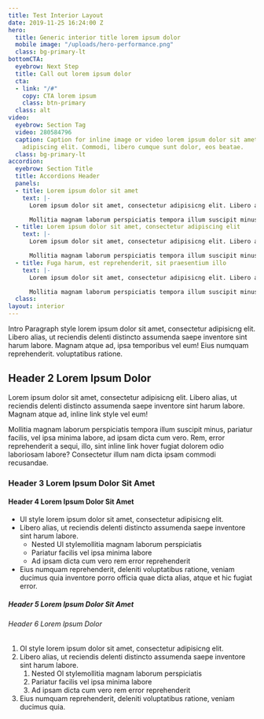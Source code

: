 ```yaml
---
title: Test Interior Layout
date: 2019-11-25 16:24:00 Z
hero:
  title: Generic interior title lorem ipsum dolor
  mobile image: "/uploads/hero-performance.png"
  class: bg-primary-lt
bottomCTA:
  eyebrow: Next Step
  title: Call out lorem ipsum dolor
  cta:
  - link: "/#"
    copy: CTA lorem ipsum
    class: btn-primary
  class: alt
video:
  eyebrow: Section Tag
  video: 280584796
  caption: Caption for inline image or video lorem ipsum dolor sit amet, consectetur
    adipiscing elit. Commodi, libero cumque sunt dolor, eos beatae.
  class: bg-primary-lt
accordion:
  eyebrow: Section Title
  title: Accordions Header
  panels:
  - title: Lorem ipsum dolor sit amet
    text: |-
      Lorem ipsum dolor sit amet, consectetur adipisicng elit. Libero alias, ut reciendis delenti distincto assumenda saepe inventore sint harum labore. Magnam atque ad vel eum! Eius numquam reprehenderit, deleniti.

      Mollitia magnam laborum perspiciatis tempora illum suscipit minus, pariatur facilis, vel ipsa minima labore, ad ipsam dicta cum vero. Rem, error reprehenderit a sequi, fugiat dolorem odio laboriosam labore? Consectetur illum nam dicta ipsam commodi recusandae.
  - title: Lorem ipsum dolor sit amet, consectetur adipiscing elit
    text: |-
      Lorem ipsum dolor sit amet, consectetur adipisicng elit. Libero alias, ut reciendis delenti distincto assumenda saepe inventore sint harum labore. Magnam atque ad vel eum! Eius numquam reprehenderit, deleniti.

      Mollitia magnam laborum perspiciatis tempora illum suscipit minus, pariatur facilis, vel ipsa minima labore, ad ipsam dicta cum vero. Rem, error reprehenderit a sequi, fugiat dolorem odio laboriosam labore? Consectetur illum nam dicta ipsam commodi recusandae.
  - title: Fuga harum, est reprehenderit, sit praesentium illo
    text: |-
      Lorem ipsum dolor sit amet, consectetur adipisicng elit. Libero alias, ut reciendis delenti distincto assumenda saepe inventore sint harum labore. Magnam atque ad vel eum! Eius numquam reprehenderit, deleniti.

      Mollitia magnam laborum perspiciatis tempora illum suscipit minus, pariatur facilis, vel ipsa minima labore, ad ipsam dicta cum vero. Rem, error reprehenderit a sequi, fugiat dolorem odio laboriosam labore? Consectetur illum nam dicta ipsam commodi recusandae.
  class: 
layout: interior
---
```


Intro Paragraph style lorem ipsum dolor sit amet, consectetur adipisicng elit. Libero alias, ut reciendis delenti distincto assumenda saepe inventore sint harum labore. Magnam atque ad, ipsa temporibus vel eum! Eius numquam reprehenderit. voluptatibus ratione.

## Header 2 Lorem Ipsum Dolor

Lorem ipsum dolor sit amet, consectetur adipisicng elit. Libero alias, ut reciendis delenti distincto assumenda saepe inventore sint harum labore. Magnam atque ad, inline link style vel eum!

Mollitia magnam laborum perspiciatis tempora illum suscipit minus, pariatur facilis, vel ipsa minima labore, ad ipsam dicta cum vero. Rem, error reprehenderit a sequi, illo, sint inline link hover fugiat dolorem odio laboriosam labore? Consectetur illum nam dicta ipsam commodi recusandae.

### Header 3 Lorem Ipsum Dolor Sit Amet

#### Header 4 Lorem Ipsum Dolor Sit Amet
* Ul style lorem ipsum dolor sit amet, consectetur adipisicng elit.
* Libero alias, ut reciendis delenti distincto assumenda saepe inventore sint harum labore.
    * Nested Ul stylemollitia magnam laborum perspiciatis
    * Pariatur facilis vel ipsa minima labore
    * Ad ipsam dicta cum vero rem error reprehenderit
* Eius numquam reprehenderit, deleniti voluptatibus ratione, veniam ducimus quia inventore porro officia quae dicta alias, atque et hic fugiat error.

##### Header 5 Lorem Ipsum Dolor Sit Amet

###### Header 6 Lorem Ipsum Dolor
1. Ol style lorem ipsum dolor sit amet, consectetur adipisicng elit.
1. Libero alias, ut reciendis delenti distincto assumenda saepe inventore sint harum labore.
    1. Nested Ol stylemollitia magnam laborum perspiciatis
    1. Pariatur facilis vel ipsa minima labore
    1. Ad ipsam dicta cum vero rem error reprehenderit
1. Eius numquam reprehenderit, deleniti voluptatibus ratione, veniam ducimus quia.